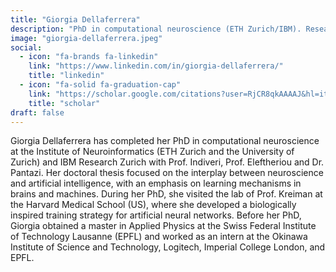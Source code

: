 ```yaml
---
title: "Giorgia Dellaferrera"
description: "PhD in computational neuroscience (ETH Zurich/IBM). Researches interplay of neuroscience & AI, focusing on learning mechanisms in brains and machines."
image: "giorgia-dellaferrera.jpeg"
social:
  - icon: "fa-brands fa-linkedin"
    link: "https://www.linkedin.com/in/giorgia-dellaferrera/"
    title: "linkedin"
  - icon: "fa-solid fa-graduation-cap"
    link: "https://scholar.google.com/citations?user=RjCR8qkAAAAJ&hl=it"
    title: "scholar"
draft: false
---
```

Giorgia Dellaferrera has completed her PhD in computational neuroscience at the Institute of Neuroinformatics (ETH Zurich and the University of Zurich) and IBM Research Zurich with Prof. Indiveri, Prof. Eleftheriou and Dr. Pantazi. Her doctoral thesis focused on the interplay between neuroscience and artificial intelligence, with an emphasis on learning mechanisms in brains and machines. During her PhD, she visited the lab of Prof. Kreiman at the Harvard Medical School (US), where she developed a biologically inspired training strategy for artificial neural networks. Before her PhD, Giorgia obtained a master in Applied Physics at the Swiss Federal Institute of Technology Lausanne (EPFL) and worked as an intern at the Okinawa Institute of Science and Technology, Logitech, Imperial College London, and EPFL.
